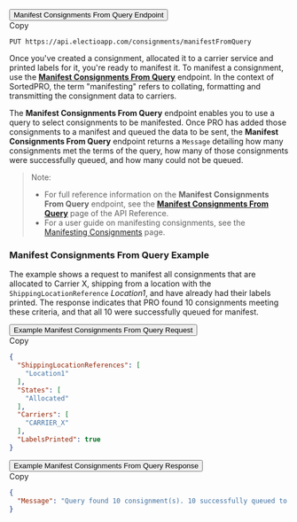 <div class="tab">
    <button class="staticTabButton">Manifest Consignments From Query Endpoint</button>
    <div class="copybutton" onclick="CopyToClipboard(this, 'ManifestQueryEndpoint')"><span class='glyphicon glyphicon-copy'></span><span class='copy'>Copy</span></div>
</div>

<div id="ManifestQueryEndpoint" class="staticTabContent" onclick="CopyToClipboard(this, 'ManifestQueryEndpoint')">

```
PUT https://api.electioapp.com/consignments/manifestFromQuery
```
</div>

Once you've created a consignment, allocated it to a carrier service and printed labels for it, you're ready to manifest it. To manifest a consignment, use the **[Manifest Consignments From Query](https://docs.electioapp.com/#/api/ManifestConsignmentsFromQuery)** endpoint. In the context of SortedPRO, the term "manifesting" refers to collating, formatting and transmitting the consignment data to carriers.

The **Manifest Consignments From Query** endpoint enables you to use a query to select consignments to be manifested. Once PRO has added those consignments to a manifest and queued the data to be sent, the **Manifest Consignments From Query** endpoint returns a `Message` detailing how many consignments met the terms of the query, how many of those consignments were successfully queued, and how many could not be queued. 

> <span class="note-header">Note:</span>
> * For full reference information on the <strong>Manifest Consignments From Query</strong> endpoint, see the <strong><a href="https://docs.electioapp.com/#/api/ManifestConsignmentsFromQuery">Manifest Consignments From Query</a></strong> page of the API Reference.
> * For a user guide on manifesting consignments, see the [Manifesting Consignments](/pro/api/help/manifesting_consignments.html) page. 

### Manifest Consignments From Query Example

The example shows a request to manifest all consignments that are allocated to Carrier X, shipping from a location with the `ShippingLocationReference` _Location1_, and have already had their labels printed. The response indicates that PRO found 10 consignments meeting these criteria, and that all 10 were successfully queued for manifest.

<div class="tab">
    <button class="staticTabButton">Example Manifest Consignments From Query Request</button>
    <div class="copybutton" onclick="CopyToClipboard(this, 'ManifestQueryRequest')"><span class='glyphicon glyphicon-copy'></span><span class='copy'>Copy</span></div>
</div>

<div id="ManifestQueryRequest" class="staticTabContent" onclick="CopyToClipboard(this, 'ManifestQueryRequest')">

```json
{
  "ShippingLocationReferences": [
    "Location1"
  ],
  "States": [
    "Allocated"
  ],
  "Carriers": [
    "CARRIER_X"
  ],
  "LabelsPrinted": true
}
```
</div>

<div class="tab">
    <button class="staticTabButton">Example Manifest Consignments From Query Response</button>
    <div class="copybutton" onclick="CopyToClipboard(this, 'ManifestQueryResponse')"><span class='glyphicon glyphicon-copy'></span><span class='copy'>Copy</span></div>
</div>

<div id="ManifestQueryResponse" class="staticTabContent" onclick="CopyToClipboard(this, 'ManifestQueryResponse')">

```json
{
  "Message": "Query found 10 consignment(s). 10 successfully queued to manifest. 0 failed to be added to the queue"
}
```

</div>
